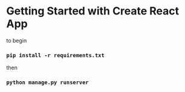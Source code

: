 # Getting Started with Create React App

to begin 

### `pip install -r requirements.txt`

then 

### `python manage.py runserver`